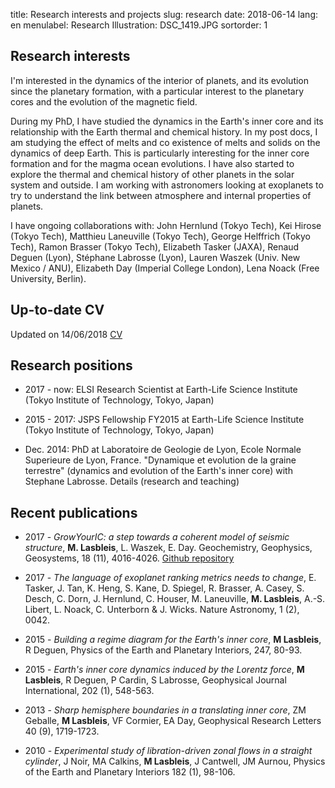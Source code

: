 title: Research interests and projects
slug: research
date: 2018-06-14
lang: en
menulabel: Research
Illustration: DSC_1419.JPG
sortorder: 1

## Research interests

I'm interested in the dynamics of the interior of planets, and its evolution since the planetary formation, with a particular interest to the planetary cores and the evolution of the magnetic field.

During my PhD, I have studied the dynamics in the Earth's inner core and its relationship with the Earth thermal and chemical history. In my post docs, I am studying the effect of melts and co existence of melts and solids on the dynamics of deep Earth. This is particularly interesting for the inner core formation and for the magma ocean evolutions. I have also started to explore the thermal and chemical history of other planets in the solar system and outside. I am working with astronomers looking at exoplanets to try to understand the link between atmosphere and internal properties of planets.

I have ongoing collaborations with: John Hernlund (Tokyo Tech), Kei Hirose (Tokyo Tech), Matthieu Laneuville (Tokyo Tech), George Helffrich (Tokyo Tech), Ramon Brasser (Tokyo Tech), Elizabeth Tasker (JAXA), Renaud Deguen (Lyon), Stéphane Labrosse (Lyon), Lauren Waszek (Univ. New Mexico / ANU), Elizabeth Day (Imperial College London), Lena Noack (Free University, Berlin).

## Up-to-date CV

Updated on 14/06/2018 [CV]({filename}/files/CV.pdf)

## Research positions

- 2017 - now: ELSI Research Scientist at Earth-Life Science Institute (Tokyo Institute of Technology, Tokyo, Japan)

- 2015 - 2017: JSPS Fellowship FY2015 at Earth-Life Science Institute (Tokyo Institute of Technology, Tokyo, Japan)

- Dec. 2014: PhD at Laboratoire de Geologie de Lyon, Ecole Normale Superieure de Lyon, France. "Dynamique et evolution de la graine terrestre" (dynamics and evolution of the Earth's inner core) with Stephane Labrosse. Details (research and teaching)


## Recent publications

- 2017 - *GrowYourIC: a step towards a coherent model of seismic structure*, **M. Lasbleis**, L. Waszek, E. Day. Geochemistry, Geophysics, Geosystems, 18 (11), 4016-4026. [Github repository](https://github.com/MarineLasbleis/GrowYourIC) 

- 2017 - *The language of exoplanet ranking metrics needs to change*, E. Tasker, J. Tan, K. Heng, S. Kane, D. Spiegel, R. Brasser, A. Casey, S. Desch, C. Dorn, J. Hernlund, C. Houser, M. Laneuville, **M. Lasbleis**, A.-S. Libert, L. Noack, C. Unterborn & J. Wicks. Nature Astronomy, 1 (2), 0042.

- 2015 - *Building a regime diagram for the Earth's inner core*, **M Lasbleis**, R Deguen, Physics of the Earth and Planetary Interiors, 247, 80-93.

- 2015 - *Earth's inner core dynamics induced by the Lorentz force*, **M Lasbleis**, R Deguen, P Cardin, S Labrosse, Geophysical Journal International, 202 (1), 548-563.

- 2013 - *Sharp hemisphere boundaries in a translating inner core*, ZM Geballe, **M Lasbleis**, VF Cormier, EA Day, Geophysical Research Letters 40 (9), 1719-1723.

- 2010 - *Experimental study of libration-driven zonal flows in a straight cylinder*, J Noir, MA Calkins, **M Lasbleis**, J Cantwell, JM Aurnou, Physics of the Earth and Planetary Interiors 182 (1), 98-106. 
